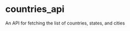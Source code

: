 # countries_api
An API for fetching the list of countries, states, and cities

<!-- # Looks through Dockerfile for first steps in creating a docker image

# Create app folder and a requirements.txt file

# Run "docker build ." command to build container with requirements.txt file

# Create a DockerCompose file to help run the docker image from project location

# Run "docker-compose build" to build docker image using docker-compose configuration

# Then run "docker-compose run app sh -c "django-admin.py startproject app ." " to create a new project app in current direction

# Enable Travis CI for test automation on countries_api project

# Create Travis-ci configuration file to tell travis what to do when updates are commit

# Then add flake8 script in project folder excluding unessential files

# Use command "docker-compose run app sh -c "python manage.py test && flake8" " to run test project

# Create a core app using "docker-compose run app sh -c "python manage.py startapp core"

# Use "docker-compose run app sh -c "python manage.py makemigrations core"" to run migrations after creating models

# Use "docker-compose build" to build dockerfile -->
